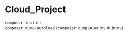 # Cloud_Project

```composer install```<br/>
```composer dump-autoload``` (```composer dump``` pour les intimes)